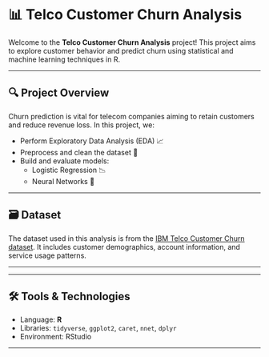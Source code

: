 # 📊 Telco Customer Churn Analysis

Welcome to the **Telco Customer Churn Analysis** project! This project aims to explore customer behavior and predict churn using statistical and machine learning techniques in R.

---

## 🔍 Project Overview

Churn prediction is vital for telecom companies aiming to retain customers and reduce revenue loss. In this project, we:

- Perform Exploratory Data Analysis (EDA) 📈
- Preprocess and clean the dataset 🧹
- Build and evaluate models:
  - Logistic Regression 📉
  - Neural Networks 🧠

---

## 🗃️ Dataset

The dataset used in this analysis is from the [IBM Telco Customer Churn dataset](https://www.kaggle.com/blastchar/telco-customer-churn). It includes customer demographics, account information, and service usage patterns.

---


---

## 🛠️ Tools & Technologies

- Language: **R**
- Libraries: `tidyverse`, `ggplot2`, `caret`, `nnet`, `dplyr`
- Environment: RStudio

---
